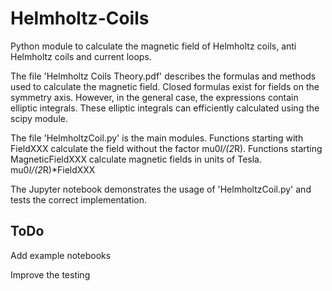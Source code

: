 # Helmholtz-Coils
Python module to calculate the magnetic field of Helmholtz coils, anti Helmholtz coils and current loops.

The file 'Helmholtz Coils Theory.pdf' describes the formulas and methods used to calculate the magnetic field. Closed formulas exist for fields on the symmetry axis. However, in the general case, the expressions contain elliptic integrals. These elliptic integrals can efficiently calculated using the scipy module.

The file 'HelmholtzCoil.py' is the main modules. Functions starting with FieldXXX calculate the field without the factor mu0*I/(2*R). Functions starting MagneticFieldXXX calculate magnetic fields in units of Tesla. mu0*I/(2*R)*FieldXXX

The Jupyter notebook demonstrates the usage of 'HelmholtzCoil.py' and tests the correct implementation.

## ToDo

Add example notebooks

Improve the testing

## 

